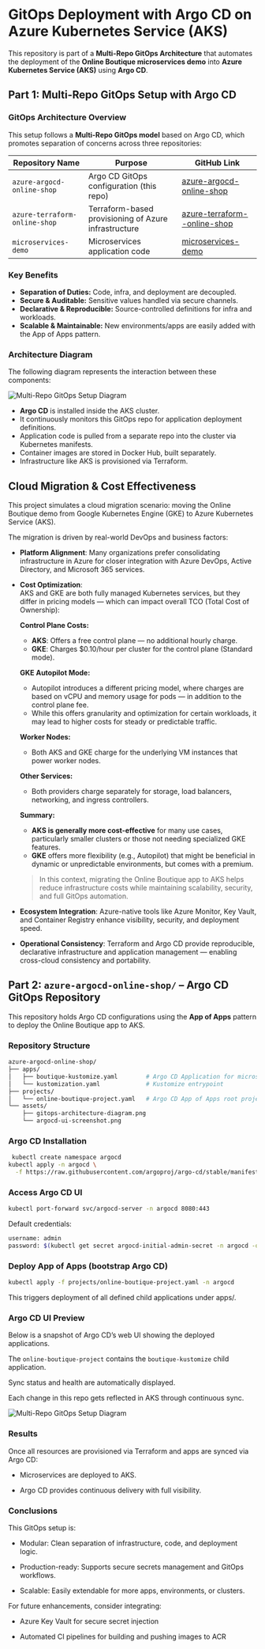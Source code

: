 # GitOps Deployment with Argo CD on Azure Kubernetes Service (AKS)

This repository is part of a **Multi-Repo GitOps Architecture** that automates the deployment of the **Online Boutique microservices demo** into **Azure Kubernetes Service (AKS)** using **Argo CD**.

## Part 1: Multi-Repo GitOps Setup with Argo CD

###  GitOps Architecture Overview

This setup follows a **Multi-Repo GitOps model** based on Argo CD, which promotes separation of concerns across three repositories:

| Repository Name               | Purpose                                              | GitHub Link                                                                 |
|------------------------------|------------------------------------------------------|------------------------------------------------------------------------------|
| `azure-argocd-online-shop`   | Argo CD GitOps configuration (this repo)             | [azure-argocd-online-shop](https://github.com/DimitryZH/azure-argocd-online-shop) |
| `azure-terraform-online-shop`| Terraform-based provisioning of Azure infrastructure | [azure-terraform--online-shop](https://github.com/DimitryZH/azure-terraform-online-shop) |
| `microservices-demo`         | Microservices application code                       | [microservices-demo](https://github.com/DimitryZH/microservices-demo)       |


###  Key Benefits

- **Separation of Duties:** Code, infra, and deployment are decoupled.
- **Secure & Auditable:** Sensitive values handled via secure channels.
- **Declarative & Reproducible:** Source-controlled definitions for infra and workloads.
- **Scalable & Maintainable:** New environments/apps are easily added with the App of Apps pattern.


###  Architecture Diagram

The following diagram represents the interaction between these components:

![Multi-Repo GitOps Setup Diagram](./assets/gitops-architecture-diagram.png)

- **Argo CD** is installed inside the AKS cluster.
- It continuously monitors this GitOps repo for application deployment definitions.
- Application code is pulled from a separate repo into the cluster via Kubernetes manifests.
- Container images are stored in Docker Hub, built separately.
- Infrastructure like AKS is provisioned via Terraform.

## Cloud Migration & Cost Effectiveness

This project simulates a cloud migration scenario: moving the Online Boutique demo from Google Kubernetes Engine (GKE) to Azure Kubernetes Service (AKS).

The migration is driven by real-world DevOps and business factors:

- **Platform Alignment**: Many organizations prefer consolidating infrastructure in Azure for closer integration with Azure DevOps, Active Directory, and Microsoft 365 services.

- **Cost Optimization**:  
  AKS and GKE are both fully managed Kubernetes services, but they differ in pricing models — which can impact overall TCO (Total Cost of Ownership):

  **Control Plane Costs:**
  - **AKS**: Offers a free control plane — no additional hourly charge.
  - **GKE**: Charges $0.10/hour per cluster for the control plane (Standard mode).

  **GKE Autopilot Mode:**
  - Autopilot introduces a different pricing model, where charges are based on vCPU and memory usage for pods — in addition to the control plane fee.
  - While this offers granularity and optimization for certain workloads, it may lead to higher costs for steady or predictable traffic.

  **Worker Nodes:**
  - Both AKS and GKE charge for the underlying VM instances that power worker nodes.

  **Other Services:**
  - Both providers charge separately for storage, load balancers, networking, and ingress controllers.

  **Summary:**
  - **AKS is generally more cost-effective** for many use cases, particularly smaller clusters or those not needing specialized GKE features.
  - **GKE** offers more flexibility (e.g., Autopilot) that might be beneficial in dynamic or unpredictable environments, but comes with a premium.

  > In this context, migrating the Online Boutique app to AKS helps reduce infrastructure costs while maintaining scalability, security, and full GitOps automation.

- **Ecosystem Integration**: Azure-native tools like Azure Monitor, Key Vault, and Container Registry enhance visibility, security, and deployment speed.

- **Operational Consistency**: Terraform and Argo CD provide reproducible, declarative infrastructure and application management — enabling cross-cloud consistency and portability.





## Part 2: `azure-argocd-online-shop/` – Argo CD GitOps Repository

This repository holds Argo CD configurations using the **App of Apps** pattern to deploy the Online Boutique app to AKS.

###  Repository Structure

```bash
azure-argocd-online-shop/
├── apps/
│   ├── boutique-kustomize.yaml        # Argo CD Application for microservices demo
│   └── kustomization.yaml             # Kustomize entrypoint
├── projects/
│   └── online-boutique-project.yaml   # Argo CD App of Apps root project
└── assets/
    ├── gitops-architecture-diagram.png
    └── argocd-ui-screenshot.png       
```
 ###  Argo CD Installation

```bash
 kubectl create namespace argocd
kubectl apply -n argocd \
  -f https://raw.githubusercontent.com/argoproj/argo-cd/stable/manifests/install.yaml
```

### Access Argo CD UI
```bash
kubectl port-forward svc/argocd-server -n argocd 8080:443
```
Default credentials:
```bash
username: admin
password: $(kubectl get secret argocd-initial-admin-secret -n argocd -o jsonpath="{.data.password}" | base64 -d)
```
###  Deploy App of Apps (bootstrap Argo CD)
```bash
kubectl apply -f projects/online-boutique-project.yaml -n argocd
```
This triggers deployment of all defined child applications under apps/.

### Argo CD UI Preview
Below is a snapshot of Argo CD’s web UI showing the deployed applications.


The `online-boutique-project` contains the `boutique-kustomize` child application.

Sync status and health are automatically displayed.

Each change in this repo gets reflected in AKS through continuous sync.

![Multi-Repo GitOps Setup Diagram](./assets/argocd-ui-screenshot.png)

### Results
Once all resources are provisioned via Terraform and apps are synced via Argo CD:

- Microservices are deployed to AKS.

- Argo CD provides continuous delivery with full visibility.

### Conclusions

This GitOps setup is:

- Modular: Clean separation of infrastructure, code, and deployment logic.

- Production-ready: Supports secure secrets management and GitOps workflows.

- Scalable: Easily extendable for more apps, environments, or clusters.

For future enhancements, consider integrating:

- Azure Key Vault for secure secret injection

- Automated CI pipelines for building and pushing images to ACR